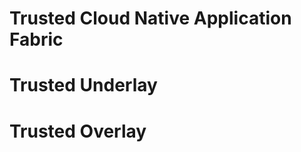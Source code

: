 # Trusted Cloud Native Application Fabric



Trusted Underlay
================


Trusted Overlay
===============
